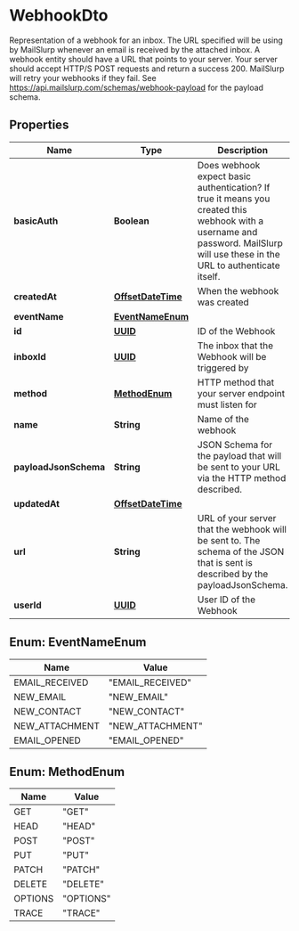 

# WebhookDto

Representation of a webhook for an inbox. The URL specified will be using by MailSlurp whenever an email is received by the attached inbox. A webhook entity should have a URL that points to your server. Your server should accept HTTP/S POST requests and return a success 200. MailSlurp will retry your webhooks if they fail. See https://api.mailslurp.com/schemas/webhook-payload for the payload schema.
## Properties

Name | Type | Description | Notes
------------ | ------------- | ------------- | -------------
**basicAuth** | **Boolean** | Does webhook expect basic authentication? If true it means you created this webhook with a username and password. MailSlurp will use these in the URL to authenticate itself. |  [optional]
**createdAt** | [**OffsetDateTime**](OffsetDateTime) | When the webhook was created |  [optional]
**eventName** | [**EventNameEnum**](#EventNameEnum) |  |  [optional]
**id** | [**UUID**](UUID) | ID of the Webhook |  [optional]
**inboxId** | [**UUID**](UUID) | The inbox that the Webhook will be triggered by |  [optional]
**method** | [**MethodEnum**](#MethodEnum) | HTTP method that your server endpoint must listen for |  [optional]
**name** | **String** | Name of the webhook |  [optional]
**payloadJsonSchema** | **String** | JSON Schema for the payload that will be sent to your URL via the HTTP method described. |  [optional]
**updatedAt** | [**OffsetDateTime**](OffsetDateTime) |  | 
**url** | **String** | URL of your server that the webhook will be sent to. The schema of the JSON that is sent is described by the payloadJsonSchema. |  [optional]
**userId** | [**UUID**](UUID) | User ID of the Webhook |  [optional]



## Enum: EventNameEnum

Name | Value
---- | -----
EMAIL_RECEIVED | &quot;EMAIL_RECEIVED&quot;
NEW_EMAIL | &quot;NEW_EMAIL&quot;
NEW_CONTACT | &quot;NEW_CONTACT&quot;
NEW_ATTACHMENT | &quot;NEW_ATTACHMENT&quot;
EMAIL_OPENED | &quot;EMAIL_OPENED&quot;



## Enum: MethodEnum

Name | Value
---- | -----
GET | &quot;GET&quot;
HEAD | &quot;HEAD&quot;
POST | &quot;POST&quot;
PUT | &quot;PUT&quot;
PATCH | &quot;PATCH&quot;
DELETE | &quot;DELETE&quot;
OPTIONS | &quot;OPTIONS&quot;
TRACE | &quot;TRACE&quot;



